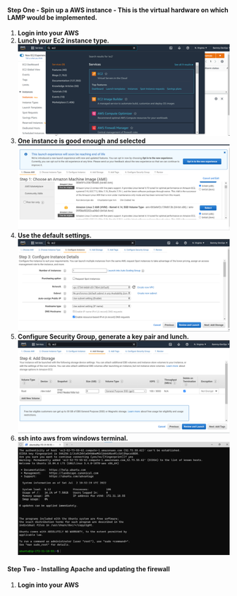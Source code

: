 ####  Step One - Spin up a AWS instance - This is the virtual hardware on which LAMP would be implemented.
1. **Login into your AWS** 
2. **Lunch your Ec2 instance type.**
![EC2 instance](./images/1.png)
3. **One instance is good enough and selected**
![EC2 instance](./images/2.png)
4. **Use the default settings.**
![EC2 instance](./images/3.png)
5. **Configure Security Group, generate a key pair and lunch.**
![EC2 instance](./images/4.png)
6. **ssh into aws from windows terminal.**
![EC2 instance](./images/6.png)

####  Step Two - Installing Apache and updating the firewall
1. **Login into your AWS** 